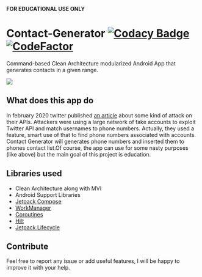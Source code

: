 **FOR EDUCATIONAL USE ONLY**

# Contact-Generator  [![Codacy Badge](https://app.codacy.com/project/badge/Grade/d8494fdccda34464b15b7808920292af)](https://www.codacy.com/gh/mildroid/Contact-Generator/dashboard?utm_source=github.com&amp;utm_medium=referral&amp;utm_content=mildroid/Contact-Generator&amp;utm_campaign=Badge_Grade)  [![CodeFactor](https://www.codefactor.io/repository/github/mildroid/contact-generator/badge)](https://www.codefactor.io/repository/github/mildroid/contact-generator)
Command-based Clean Architecture modularized Android App that generates contacts in a given range.

![](https://media.giphy.com/media/dKNFdk5oIhRGGvFsoy/giphy.gif)

## What does this app do
In february 2020 twitter published [an article](https://privacy.twitter.com/en/blog/2020/an-incident-impacting-your-account-identity) about some kind of attack on their APIs.
Attackers were using a large network of fake accounts to exploit Twitter API and match usernames to phone numbers. Actually, they used a feature, smart use of that to find
phone numbers associated with accounts.
Contact Generator will generates phone numbers and inserted them to phones contact list.Of course, the app can use for some nasty purposes (like above) but the main goal of this project is education.

## Libraries used

*   Clean Architecture along with MVI
*   Android Support Libraries
*   [Jetpack Compose](https://developer.android.com/jetpack/compose)
*   [WorkManager](https://developer.android.com/topic/libraries/architecture/workmanager)
*   [Coroutines](https://kotlinlang.org/docs/coroutines-overview.html)
*   [Hilt](https://dagger.dev/hilt/)
*   [Jetpack Lifecycle](https://developer.android.com/topic/libraries/architecture/lifecycle)

## Contribute
Feel free to report any issue or add useful features, I will be happy to improve it with your help.
